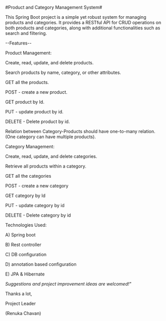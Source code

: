 #Product and Category Management System#



This Spring Boot project is a simple yet robust system for managing products and categories. It provides a RESTful API for CRUD operations on both products and categories, along with additional functionalities such as search and filtering.



--Features--


Product Management:

Create, read, update, and delete products.

Search products by name, category, or other attributes.

GET all the products.

POST - create a new product.

GET product by Id.

PUT - update product by id.

DELETE - Delete product by id.


Relation between Category-Products should have one-to-many relation.(One category can have multiple products).


Category Management:


Create, read, update, and delete categories.

Retrieve all products within a category.

GET all the categories

POST - create a new category

GET category by Id

PUT - update category by id

DELETE - Delete category by id



Technologies Used:

A) Spring boot

B) Rest controller

C) DB configuration

D) annotation based configuration

E) JPA & Hibernate



*Suggestions and project improvement ideas are welcomed!"*

Thanks a lot,

Project Leader

(Renuka Chavan)
